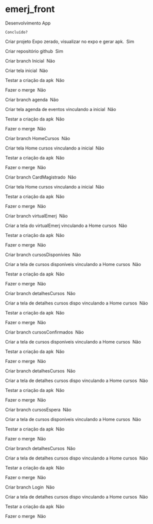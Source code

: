 # emerj_front

Desenvolvimento App


	Concluído?
	
	
Criar projeto Expo zerado, visualizar no expo e gerar apk. 	Sim


Criar repositório github 	Sim


Criar branch Inicial 	Não


Criar tela inicial 	Não


Testar a criação da apk 	Não


Fazer o merge 	Não


Criar branch agenda 	Não


Criar tela agenda de eventos vinculando a inicial 	Não


Testar a criação da apk 	Não


Fazer o merge 	Não


Criar branch HomeCursos 	Não


Criar tela Home cursos vinculando a inicial 	Não


Testar a criação da apk 	Não


Fazer o merge 	Não


Criar branch CardMagistrado 	Não


Criar tela Home cursos vinculando a inicial 	Não


Testar a criação da apk 	Não


Fazer o merge 	Não


Criar branch virtualEmerj 	Não


Criar a tela do virtualEmerj vinculando a Home cursos 	Não


Testar a criação da apk 	Não


Fazer o merge 	Não


Criar branch cursosDisponívies 	Não


Criar a tela de cursos disponíveis vinculando a Home cursos 	Não


Testar a criação da apk 	Não


Fazer o merge 	Não


Criar branch detalhesCursos 	Não


Criar a tela de detalhes cursos dispo vinculando a Home cursos 	Não


Testar a criação da apk 	Não


Fazer o merge 	Não


Criar branch cursosConfirmados 	Não


Criar a tela de cursos disponíveis vinculando a Home cursos 	Não


Testar a criação da apk 	Não


Fazer o merge 	Não


Criar branch detalhesCursos 	Não


Criar a tela de detalhes cursos dispo vinculando a Home cursos 	Não


Testar a criação da apk 	Não


Fazer o merge 	Não


Criar branch cursosEspera 	Não


Criar a tela de cursos disponíveis vinculando a Home cursos 	Não


Testar a criação da apk 	Não


Fazer o merge 	Não

Criar branch detalhesCursos 	Não

Criar a tela de detalhes cursos dispo vinculando a Home cursos 	Não

Testar a criação da apk 	Não

Fazer o merge 	Não

Criar branch Login 	Não

Criar a tela de detalhes cursos dispo vinculando a Home cursos 	Não

Testar a criação da apk 	Não

Fazer o merge 	Não
	
